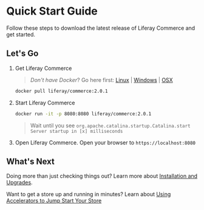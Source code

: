 # Quick Start Guide

Follow these steps to download the latest release of Liferay Commerce and get started.

## Let's Go

1. Get Liferay Commerce

    >_Don't have Docker_? Go here first: [Linux](https://docs.docker.com/install/linux/docker-ce/ubuntu/) | [Windows](https://docs.docker.com/docker-for-windows/install/) | [OSX](https://docs.docker.com/docker-for-mac/install/)

    ```bash
    docker pull liferay/commerce:2.0.1
    ```

1. Start Liferay Commerce

    ```bash
    docker run -it -p 8080:8080 liferay/commerce:2.0.1
    ```

    > Wait until you see `org.apache.catalina.startup.Catalina.start Server startup in [x] milliseconds`

1. Open Liferay Commerce. Open your browser to `https://localhost:8080`

## What's Next

Doing more than just checking things out? Learn more about [Installation and Upgrades](../../installation-and-upgrades/README.md).

Want to get a store up and running in minutes? Learn about [Using Accelerators to Jump Start Your Store]()
